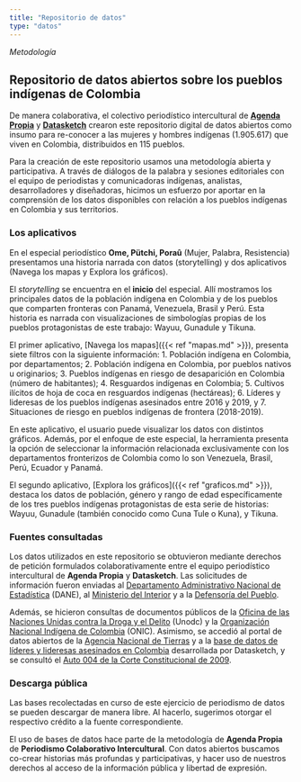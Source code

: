 ```yaml
---
title: "Repositorio de datos"
type: "datos"
---
```


*Metodología*

## Repositorio de datos abiertos sobre los pueblos indígenas de Colombia

De manera colaborativa, el colectivo periodístico intercultural de [**Agenda Propia**](http://www.agendapropia.co) y [**Datasketch**](https://www.datasketch.co/) crearon este repositorio digital de datos abiertos como insumo para re-conocer a las mujeres y hombres indígenas (1.905.617) que viven en Colombia, distribuidos en 115 pueblos.

Para la creación de este repositorio usamos una metodología abierta y participativa. A través de diálogos de la palabra y sesiones editoriales con el equipo de periodistas y comunicadoras indígenas, analistas, desarrolladores y diseñadoras, hicimos un esfuerzo por aportar en la comprensión de los datos disponibles con relación a los pueblos indígenas en Colombia y sus territorios.

### Los aplicativos

En el especial periodístico **Ome, Pütchi, Poraû** (Mujer, Palabra, Resistencia) presentamos una historia narrada con datos (storytelling) y dos aplicativos (Navega los mapas y Explora los gráficos).

El *storytelling* se encuentra en el **inicio** del especial. Allí mostramos los principales datos de la población indígena en Colombia y de los pueblos que comparten fronteras con Panamá, Venezuela, Brasil y Perú. Esta historia es narrada con visualizaciones de simbologías propias de los pueblos protagonistas de este trabajo: Wayuu, Gunadule y Tikuna.

El primer aplicativo, [Navega los mapas]({{< ref "mapas.md" >}}), presenta siete filtros con la siguiente información: 1. Población indígena en Colombia, por departamentos; 2. Población indígena en Colombia, por pueblos nativos u originarios; 3. Pueblos indígenas en riesgo de desaparición en Colombia (número de habitantes); 4. Resguardos indígenas en Colombia; 5. Cultivos ilícitos de hoja de coca en resguardos indígenas (hectáreas); 6. Líderes y lideresas de los pueblos indígenas asesinados entre 2016 y 2019, y 7. Situaciones de riesgo en pueblos indígenas de frontera (2018-2019).
 
En este aplicativo, el usuario puede visualizar los datos con distintos gráficos. Además, por el enfoque de este especial, la herramienta presenta la opción de seleccionar la información relacionada exclusivamente con los departamentos fronterizos de Colombia como lo son Venezuela, Brasil, Perú, Ecuador y Panamá.
 
El segundo aplicativo, [Explora los gráficos]({{< ref "graficos.md" >}}), destaca los datos de población, género y rango de edad específicamente de los tres pueblos indígenas protagonistas de esta serie de historias: Wayuu, Gunadule (también conocido como Cuna Tule o Kuna), y Tikuna.

### Fuentes consultadas

Los datos utilizados en este repositorio se obtuvieron mediante derechos de petición formulados colaborativamente entre el equipo periodístico intercultural de **Agenda Propia** y **Datasketch**. Las solicitudes de información fueron enviadas al [Departamento Administrativo Nacional de Estadística](https://www.dane.gov.co/) (DANE), al [Ministerio del Interior](https://www.mininterior.gov.co/) y a la [Defensoría del Pueblo](https://www.defensoria.gov.co/).

Además, se hicieron consultas de documentos públicos de la [Oficina de las Naciones Unidas contra la Droga y el Delito](https://www.unodc.org/colombia/es/index.html) (Unodc) y la [Organización Nacional Indígena de Colombia](https://www.onic.org.co/) (ONIC). Asimismo, se accedió al portal de datos abiertos de la [Agencia Nacional de Tierras](https://data-agenciadetierras.opendata.arcgis.com/datasets/resguardos-ind%C3%ADgenas) y a la [base de datos de líderes y lideresas asesinados en Colombia](http://lideres-sociales.datasketch.co/) desarrollada por Datasketch, y se consultó el [Auto 004 de la Corte Constitucional de 2009](https://www.corteconstitucional.gov.co/relatoria/autos/2009/a004-09.htm).

### Descarga pública

Las bases recolectadas en curso de este ejercicio de periodismo de datos se pueden descargar de manera libre. Al hacerlo, sugerimos otorgar el respectivo crédito a la fuente correspondiente.
 
El uso de bases de datos hace parte de la metodología de **Agenda Propia** de **Periodismo Colaborativo Intercultural**. Con datos abiertos buscamos co-crear historias más profundas y participativas, y hacer uso de nuestros derechos al acceso de la información pública y libertad de expresión.